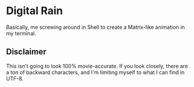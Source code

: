 # Digital Rain

Basically, me screwing around in Shell to create a Matrix-like animation in my terminal.

## Disclaimer

This isn't going to look 100% movie-accurate. If you look closely, there are a ton of backward characters, and I'm limiting myself to what I can find in UTF-8.